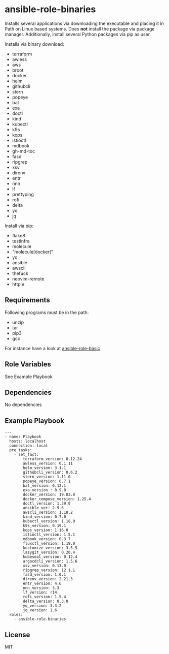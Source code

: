 ansible-role-binaries
=========

Installs several applications via downloading the executable and placing it in Path on Linux based systems. Does **not** install the package via package manager. Additionally, install several Python packages via pip as user.

Installs via binary download:

- terraform
- awless
- aws
- broot
- docker
- helm
- githubcli
- stern
- popeye
- bat
- exa
- doctl
- kind
- kubectl
- k9s
- kops
- istioctl
- mdbook
- gh-md-toc
- fasd
- ripgrep
- xsv
- direnv
- entr
- nnn
- lf
- prettyping
- rofi
- delta
- yq
- jq

Install via pip:

- flake8
- testinfra
- molecule
- "molecule[docker]"
- yq
- ansible
- awscli
- thefuck
- neovim-remote
- httpie


Requirements
------------

Following programs must be in the path:

- unzip
- tar
- pip3
- gcc

For instance have a look at [ansible-role-basic](https://github.com/Allaman/ansible-role-basic)

Role Variables
--------------

See Example Playbook

Dependencies
------------

No dependencies

Example Playbook
----------------

```
---
- name: Playbook
  hosts: localhost
  connection: local
  pre_tasks:
    - set_fact:
        terraform_version: 0.12.24
        awless_version: 0.1.11
        helm_version: 3.1.1
        githubcli_version: 0.6.2
        stern_version: 1.11.0
        popeye_version: 0.7.1
        bat_version: 0.12.1
        exa_version : 0.9.0
        docker_version: 19.03.8
        docker_compose_version: 1.25.4
        doctl_version: 1.39.0
        ansible_ver: 2.9.6
        awscli_version: 1.18.2
        kind_version: 0.7.0
        kubectl_version: 1.18.0
        k9s_version: 0.19.1
        kops_version: 1.16.0
        istioctl_version: 1.5.1
        mdbook_version: 0.3.7
        fluxctl_version: 1.19.0
        kustomize_version: 3.5.5
        lazygit_version: 0.20.4
        kubeseal_version: 0.12.4
        argocdcli_version: 1.5.6
        xsv_version: 0.13.0
        ripgrep_version: 12.1.1
        fasd_version: 1.0.1
        direnv_version: 2.21.3
        entr_version: 4.6
        nnn_version: 3.3
        lf_version: r14
        rofi_version: 1.5.4
        delta_version: 0.3.0
        yq_version: 3.3.2
        jq_version: 1.6
  roles:
    - ansible-role-binaries
```

License
-------

MIT
